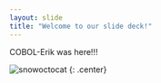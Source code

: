 ```yaml
---
layout: slide
title: "Welcome to our slide deck!"
---
```


COBOL-Erik was here!!!

![snowoctocat](https://octodex.github.com/images/snowoctocat.png)
{: .center}
